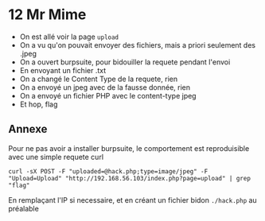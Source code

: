 # 12 Mr Mime

- On est allé voir la page `upload`
- On a vu qu'on pouvait envoyer des fichiers, mais a priori seulement des .jpeg
- On a ouvert burpsuite, pour bidouiller la requete pendant l'envoi
- En envoyant un fichier .txt
- On a changé le Content Type de la requete, rien
- On a envoyé un jpeg avec de la fausse donnée, rien
- On a envoyé un fichier PHP avec le content-type jpeg
- Et hop, flag

## Annexe

Pour ne pas avoir a installer burpsuite, le comportement est reproduisible avec une simple
requete curl

```
curl -sX POST -F "uploaded=@hack.php;type=image/jpeg" -F "Upload=Upload" "http://192.168.56.103/index.php?page=upload" | grep "flag"
```

En remplaçant l'IP si necessaire, et en créant un fichier bidon `./hack.php` au préalable
